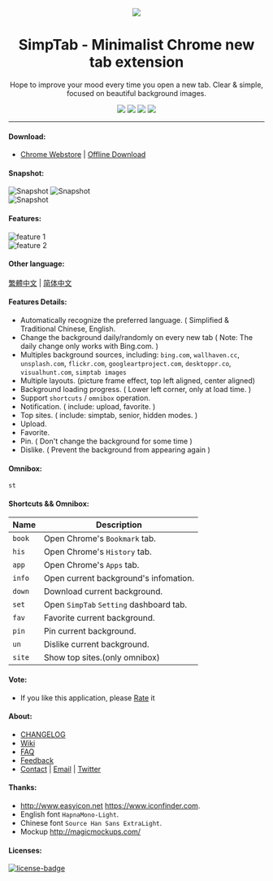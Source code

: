 <p align="center"><img src="http://simptab.qiniudn.com/logo@192.png" /></p>
<h1 align="center">SimpTab - Minimalist Chrome new tab extension</h1>
<p align="center">Hope to improve your mood every time you open a new tab. Clear & simple, focused on beautiful background images.</p>
<p align="center">
   <a href="https://github.com/kenshin/simptab/releases"><img src="https://img.shields.io/badge/lastest_version-1.5.1-blue.svg"></a>
   <a target="_blank" href="http://ksria.com/simptab"><img src="https://img.shields.io/badge/website-_simptab.ksria.com-1DBA90.svg"></a>
   <a target="_blank" href="https://chrome.google.com/webstore/detail/simptab-new-tab/kbgmbmkhepchmmcnbdbclpkpegbgikjc"><img src="https://img.shields.io/badge/download-_chrome_webstore-brightgreen.svg"></a>
   <a href="http://ksria.com/simptab/crx/1.5.1/simptab.crx"><img src="https://img.shields.io/badge/download-_crx-brightgreen.svg"></a>
</p>

***

#### Download:
* [Chrome Webstore](https://chrome.google.com/webstore/detail/simptab-new-tab/kbgmbmkhepchmmcnbdbclpkpegbgikjc) | [Offline Download](http://ksria.com/simptab/crx/1.5.1/simptab.crx)

#### Snapshot:
![Snapshot](http://i.imgur.com/xN58aJ2.jpg)
![Snapshot](https://i.imgur.com/7HuDEdph.png)  
![Snapshot](https://i.imgur.com/uhB78LTh.png)  

#### Features:
![feature 1](http://i.imgur.com/BZGMo4p.jpg)  
![feature 2](http://i.imgur.com/auWFlc9.jpg)

#### Other language:
[繁體中文](https://github.com/kenshin/simptab/blob/master/README.tw.md) | [简体中文](https://github.com/kenshin/simptab/blob/master/README.md)

#### Features Details:
- Automatically recognize the preferred language. ( Simplified & Traditional Chinese, English.
- Change the background daily/randomly on every new tab ( Note: The daily change only works with Bing.com. )
- Multiples background sources, including: `bing.com`, `wallhaven.cc`, `unsplash.com`, `flickr.com`, `googleartproject.com`, `desktoppr.co`, `visualhunt.com`, `simptab images`
- Multiple layouts. (picture frame effect, top left aligned, center aligned)
- Background loading progress. ( Lower left corner, only at load time. )
- Support `shortcuts` / `omnibox` operation.
- Notification. ( include: upload, favorite. )
- Top sites. ( include: simptab, senior, hidden modes. )
- Upload.
- Favorite.
- Pin. ( Don't change the background for some time )
- Dislike. ( Prevent the background from appearing again )

#### Omnibox:
`st`

#### Shortcuts && Omnibox:
Name | Description
------ | ------
`book` | Open Chrome's `Bookmark` tab.
`his ` | Open Chrome's `History` tab.
`app ` | Open Chrome's `Apps` tab.
`info` | Open current background's infomation.
`down` | Download current background.
`set ` | Open `SimpTab` `Setting` dashboard tab.
`fav`  | Favorite current background.
`pin`  | Pin current background.
`un`   | Dislike current background.
`site` | Show top sites.(only omnibox)

#### Vote:
* If you like this application, please [Rate](https://chrome.google.com/webstore/detail/simptab-new-tab/kbgmbmkhepchmmcnbdbclpkpegbgikjc) it

#### About:
* [CHANGELOG](https://github.com/kenshin/simptab/blob/master/CHANGELOG.md)
* [Wiki](https://github.com/kenshin/simptab/wiki)
* [FAQ](https://github.com/Kenshin/simptab/wiki/常见问题)
* [Feedback](https://github.com/kenshin/simptab/issues)
* [Contact](http://kenshin.wang) | [Email](kenshin@ksria.com) | [Twitter](https://twitter.com/wanglei001)

#### Thanks:
- <http://www.easyicon.net> <https://www.iconfinder.com>.
- English font `HapnaMono-Light`.
- Chinese font `Source Han Sans ExtraLight`.
- Mockup <http://magicmockups.com/>

#### Licenses:
[![license-badge]][license-link]

<!-- Link -->
[license-badge]:    https://img.shields.io/github/license/mashape/apistatus.svg
[license-link]:     https://opensource.org/licenses/MIT

